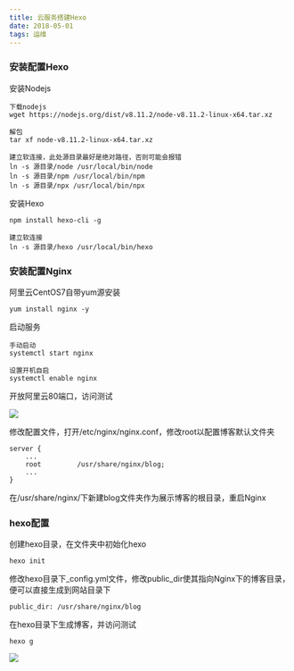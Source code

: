 ```yaml
---
title: 云服务搭建Hexo
date: 2018-05-01
tags: 运维
---
```


### 安装配置Hexo

安装Nodejs

```
下载nodejs
wget https://nodejs.org/dist/v8.11.2/node-v8.11.2-linux-x64.tar.xz

解包
tar xf node-v8.11.2-linux-x64.tar.xz

建立软连接，此处源目录最好是绝对路径，否则可能会报错
ln -s 源目录/node /usr/local/bin/node
ln -s 源目录/npm /usr/local/bin/npm
ln -s 源目录/npx /usr/local/bin/npx
```

安装Hexo

```
npm install hexo-cli -g

建立软连接
ln -s 源目录/hexo /usr/local/bin/hexo
```

### 安装配置Nginx

阿里云CentOS7自带yum源安装

```
yum install nginx -y
```

启动服务

```
手动启动
systemctl start nginx

设置开机自启
systemctl enable nginx
```

开放阿里云80端口，访问测试

![](http://wx2.sinaimg.cn/large/be961c2aly1fs9yb2mhahj21cp0ggq3z.jpg)

修改配置文件，打开/etc/nginx/nginx.conf，修改root以配置博客默认文件夹

```
server {
    ...
    root         /usr/share/nginx/blog;
    ...
}
```

在/usr/share/nginx/下新建blog文件夹作为展示博客的根目录，重启Nginx



### hexo配置

创建hexo目录，在文件夹中初始化hexo

```
hexo init
```

修改hexo目录下_config.yml文件，修改public_dir使其指向Nginx下的博客目录，便可以直接生成到网站目录下

```
public_dir: /usr/share/nginx/blog
```

在hexo目录下生成博客，并访问测试

```
hexo g
```

![](http://wx2.sinaimg.cn/large/be961c2aly1fs9yb5asiij21fu0u0wv0.jpg)